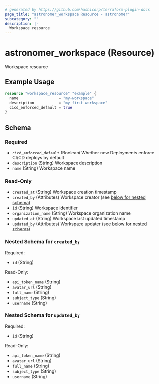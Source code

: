 ```yaml
---
# generated by https://github.com/hashicorp/terraform-plugin-docs
page_title: "astronomer_workspace Resource - astronomer"
subcategory: ""
description: |-
  Workspace resource
---
```


# astronomer_workspace (Resource)

Workspace resource

## Example Usage

```terraform
resource "workspace_resource" "example" {
  name                  = "my-workspace"
  description           = "my first workspace"
  cicd_enforced_default = true
}
```

<!-- schema generated by tfplugindocs -->
## Schema

### Required

- `cicd_enforced_default` (Boolean) Whether new Deployments enforce CI/CD deploys by default
- `description` (String) Workspace description
- `name` (String) Workspace name

### Read-Only

- `created_at` (String) Workspace creation timestamp
- `created_by` (Attributes) Workspace creator (see [below for nested schema](#nestedatt--created_by))
- `id` (String) Workspace identifier
- `organization_name` (String) Workspace organization name
- `updated_at` (String) Workspace last updated timestamp
- `updated_by` (Attributes) Workspace updater (see [below for nested schema](#nestedatt--updated_by))

<a id="nestedatt--created_by"></a>
### Nested Schema for `created_by`

Required:

- `id` (String)

Read-Only:

- `api_token_name` (String)
- `avatar_url` (String)
- `full_name` (String)
- `subject_type` (String)
- `username` (String)


<a id="nestedatt--updated_by"></a>
### Nested Schema for `updated_by`

Required:

- `id` (String)

Read-Only:

- `api_token_name` (String)
- `avatar_url` (String)
- `full_name` (String)
- `subject_type` (String)
- `username` (String)
